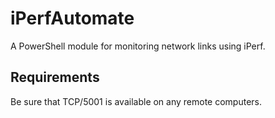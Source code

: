 # iPerfAutomate
A PowerShell module for monitoring network links using iPerf.

## Requirements

Be sure that TCP/5001 is available on any remote computers.
